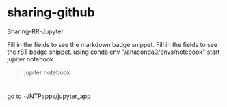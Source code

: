 # sharing-github
Sharing-RR-Jupyter

Fill in the fields to see the markdown badge snippet.
Fill in the fields to see the rST badge snippet.
using conda env "/anaconda3/envs/notebook"
start jupiter notebook
> jupiter notebook
#
go to ~/NTPapps/jupyter_app
